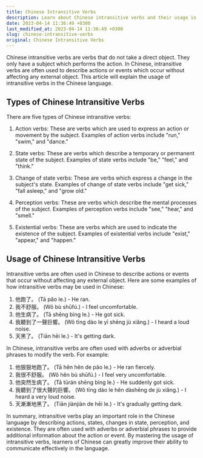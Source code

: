 ```yaml
---
title: Chinese Intransitive Verbs
description: Learn about Chinese intransitive verbs and their usage in the Chinese language.
date: 2023-04-14 11:36:49 +0300
last_modified_at: 2023-04-14 11:36:49 +0300
slug: chinese-intransitive-verbs
original: Chinese Intransitive Verbs
---
```

Chinese intransitive verbs are verbs that do not take a direct object. They only have a subject which performs the action. In Chinese, intransitive verbs are often used to describe actions or events which occur without affecting any external object. This article will explain the usage of intransitive verbs in the Chinese language.

## Types of Chinese Intransitive Verbs

There are five types of Chinese intransitive verbs: 

1. Action verbs: These are verbs which are used to express an action or movement by the subject. Examples of action verbs include "run," "swim," and "dance."

2. State verbs: These are verbs which describe a temporary or permanent state of the subject. Examples of state verbs include "be," "feel," and "think."

3. Change of state verbs: These are verbs which express a change in the subject's state. Examples of change of state verbs include "get sick," "fall asleep," and "grow old."

4. Perception verbs: These are verbs which describe the mental processes of the subject. Examples of perception verbs include "see," "hear," and "smell."

5. Existential verbs: These are verbs which are used to indicate the existence of the subject. Examples of existential verbs include "exist," "appear," and "happen."

## Usage of Chinese Intransitive Verbs

Intransitive verbs are often used in Chinese to describe actions or events that occur without affecting any external object. Here are some examples of how intransitive verbs may be used in Chinese:

1. 他跑了。 (Tā pǎo le.) - He ran.
2. 我不舒服。 (Wǒ bù shūfú.) - I feel uncomfortable.
3. 他生病了。 (Tā shēng bìng le.) - He got sick.
4. 我聽到了一聲巨響。 (Wǒ tīng dào le yī shēng jù xiǎng.) - I heard a loud noise.
5. 天黑了。 (Tiān hēi le.) - It's getting dark.

In Chinese, intransitive verbs are often used with adverbs or adverbial phrases to modify the verb. For example:

1. 他狠狠地跑了。 (Tā hěn hěn de pǎo le.) - He ran fiercely.
2. 我很不舒服。 (Wǒ hěn bù shūfú.) - I feel very uncomfortable.
3. 他突然生病了。 (Tā tūrán shēng bìng le.) - He suddenly got sick.
4. 我聽到了很大聲的巨響。 (Wǒ tīng dào le hěn dàshēng de jù xiǎng.) - I heard a very loud noise. 
5. 天漸漸地黑了。 (Tiān jiànjiàn de hēi le.) - It's gradually getting dark.

In summary, intransitive verbs play an important role in the Chinese language by describing actions, states, changes in state, perception, and existence. They are often used with adverbs or adverbial phrases to provide additional information about the action or event. By mastering the usage of intransitive verbs, learners of Chinese can greatly improve their ability to communicate effectively in the language.